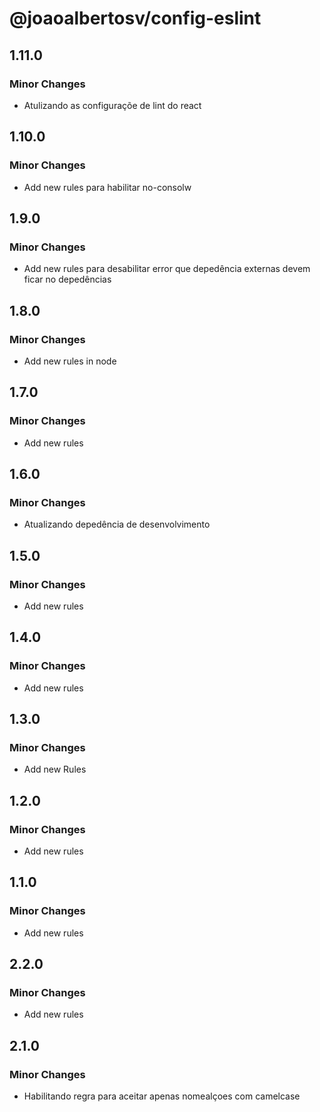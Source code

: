 # @joaoalbertosv/config-eslint

## 1.11.0

### Minor Changes

- Atulizando as configuraçõe de lint do react

## 1.10.0

### Minor Changes

- Add new rules para habilitar no-consolw

## 1.9.0

### Minor Changes

- Add new rules para desabilitar error que depedência externas devem ficar no depedências

## 1.8.0

### Minor Changes

- Add new rules in node

## 1.7.0

### Minor Changes

- Add new rules

## 1.6.0

### Minor Changes

- Atualizando depedência de desenvolvimento

## 1.5.0

### Minor Changes

- Add new rules

## 1.4.0

### Minor Changes

- Add new rules

## 1.3.0

### Minor Changes

- Add new Rules

## 1.2.0

### Minor Changes

- Add new rules

## 1.1.0

### Minor Changes

- Add new rules

## 2.2.0

### Minor Changes

- Add new rules

## 2.1.0

### Minor Changes

- Habilitando regra para aceitar apenas nomealçoes com camelcase
